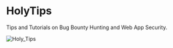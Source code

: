 # HolyTips
Tips and Tutorials on Bug Bounty Hunting and Web App Security.

![Holy_Tips](https://user-images.githubusercontent.com/71842138/111981691-e8164800-8aff-11eb-9ff2-fe6fcd1adf69.png)
